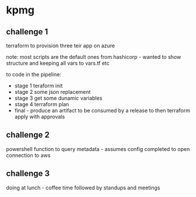 # kpmg

## challenge 1

terraform to provision three teir app on azure

note: most scripts are the default ones from hashicorp - wanted to show structure and keeping all vars to vars.tf etc

to code in the pipeline:
- stage 1 teraform init
- stage 2 some json replacement
- stage 3 get some dunamic variables
- stage 4 terraform plan
- final - produce an artifact to be consumed by a release to then terraform apply with approvals

## challenge 2

powershell function to query metadata - assumes config completed to open connection to aws

## challenge 3

doing at lunch - coffee time followed by standups and meetings 